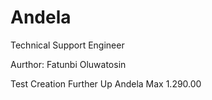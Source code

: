 # Andela
Technical Support Engineer

Aurthor: Fatunbi Oluwatosin 

Test Creation 
Further Up 
Andela Max 1.290.00